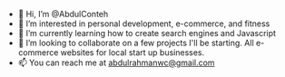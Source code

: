 - 👋 Hi, I’m @AbdulConteh
- 👀 I’m interested in personal development, e-commerce, and fitness 
- 🌱 I’m currently learning how to create search engines and Javascript 
- 💞️ I’m looking to collaborate on a few projects I'll be starting. All e-commerce websites for local start up businesses. 
- 📫 You can reach me at abdulrahmanwc@gmail.com

<!---
AbdulConteh/AbdulConteh is a ✨ special ✨ repository because its `README.md` (this file) appears on your GitHub profile.
You can click the Preview link to take a look at your changes.
--->
